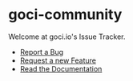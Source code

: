 # goci-community

Welcome at goci.io's Issue Tracker. 

- [Report a Bug](https://github.com/goci-io/goci-community/issues/new?assignees=&labels=&template=bug_report.md&title=)
- [Request a new Feature](https://github.com/goci-io/goci-community/issues/new?assignees=&labels=&template=feature_request.md&title=)
- [Read the Documentation](https://goci-community.readthedocs.io/en/latest/)
